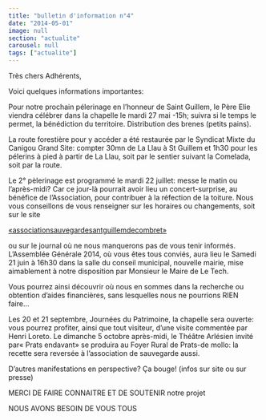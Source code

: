 ```yaml
---
title: "bulletin d'information n°4"
date: "2014-05-01"
image: null
section: "actualite"
carousel: null
tags: ["actualite"]
---
```


Très chers Adhérents,

Voici quelques informations importantes:

Pour notre prochain pélerinage en l’honneur de Saint Guillem, le Père Elie viendra célébrer dans la chapelle le mardi 27 mai -15h; suivra si le temps le permet, la bénédiction du territoire. Distribution des brenes (petits pains).

La route forestière pour y accéder a été restaurée par le Syndicat Mixte du Canigou Grand Site: compter 30mn de La Llau à St Guillem et 1h30 pour les pélerins à pied à partir de La Llau, soit par le sentier suivant la Comelada, soit par la route.

Le 2° pèlerinage est programmé le mardi 22 juillet: messe le matin ou l’après-midi? Car ce jour-là pourrait avoir lieu un concert-surprise, au bénéfice de l’Association, pour contribuer à la réfection de la toiture. Nous vous conseillons de vous renseigner sur les horaires ou changements, soit sur le site

<a href="http://www.salvaguardasantguillemdecombret.fr" >
    «associationsauvegardesantguillemdecombret»
</a>

ou sur le journal où ne nous manquerons pas de vous tenir informés. L’Assemblée Générale 2014, où vous êtes tous conviés, aura lieu le Samedi 21 juin à 16h30 dans la salle du conseil municipal, nouvelle mairie, mise aimablement à notre disposition par Monsieur le Maire de Le Tech.

Vous pourrez ainsi découvrir où nous en sommes dans la recherche ou obtention d’aides financières, sans lesquelles nous ne pourrions RIEN faire…

Les 20 et 21 septembre, Journées du Patrimoine, la chapelle sera ouverte: vous pourrez profiter, ainsi que tout visiteur, d’une visite commentée par Henri Loreto. Le dimanche 5 octobre après-midi, le Théâtre Arlésien invité par« Prats endavant» se produira au Foyer Rural de Prats-de mollo: la recette sera reversée à l’association de sauvegarde aussi.

D’autres manifestations en perspective? Ça bouge! (infos sur site ou sur presse)

MERCI DE FAIRE CONNAITRE ET DE SOUTENIR notre projet

NOUS AVONS BESOIN DE VOUS TOUS
